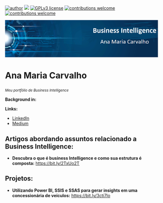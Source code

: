 [![author](https://img.shields.io/badge/author-AnaMariaCarvalho-red.svg)](https://www.linkedin.com/in/carvalhoanamaria/) [![](https://img.shields.io/badge/python-3.7+-blue.svg)](https://www.python.org/downloads/release/python-365/) [![GPLv3 license](https://img.shields.io/badge/License-GPLv3-blue.svg)](http://perso.crans.org/besson/LICENSE.html) [![contributions welcome](https://img.shields.io/badge/contributions-welcome-brightgreen.svg?style=flat)](https://github.com/carvalhoanamaria) [![contributions welcome](https://img.shields.io/badge/redeSocial-lindedin-brightgreen.svg?style=flat)](https://www.linkedin.com/in/carvalhoanamaria)

<p align="center">
  <img src="bannerrr.png" >
</p>


# Ana Maria Carvalho
<sub>*Meu portfólio de Business Intelligence*</sub>


**Background in:** 

**Links:**
* [LinkedIn](https://www.linkedin.com/in/carvalhoanamaria/)
* [Medium](https://www.medium.com)

## Artigos abordando assuntos relacionado a Business Intelligence:
* **Descubra o que é business Intelligence e como sua estrutura é composta:** https://bit.ly/2TxUo2T
## Projetos:
* **Utilizando Power BI, SSIS e SSAS para gerar insights em uma concessionária de veículos:** https://bit.ly/3cti7Io 


